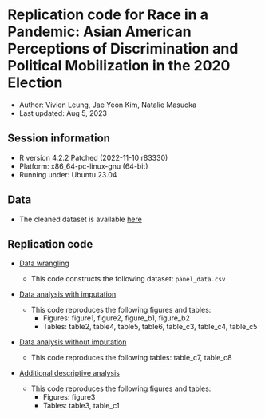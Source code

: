 # Replication code for Race in a Pandemic: Asian American Perceptions of Discrimination and Political Mobilization in the 2020 Election 

* Author: Vivien Leung, Jae Yeon Kim, Natalie Masuoka
* Last updated: Aug 5, 2023

## Session information 

* R version 4.2.2 Patched (2022-11-10 r83330)
* Platform: x86_64-pc-linux-gnu (64-bit)
* Running under: Ubuntu 23.04

## Data 

* The cleaned dataset is available [here](https://dataverse.harvard.edu/dataset.xhtml?persistentId=doi:10.7910/DVN/JEJQ4L)

## Replication code 

- [Data wrangling](https://github.com/jaeyk/asa_panel_data/blob/main/code/01_data_munging.Rmd)
    - This code constructs the following dataset: `panel_data.csv`

- [Data analysis with imputation](https://github.com/jaeyk/asa_panel_data/blob/main/code/02_desc_analysis_imputed.Rmd)
    - This code reproduces the following figures and tables:
        - Figures: figure1, figure2, figure_b1, figure_b2  
        - Tables: table2, table4, table5, table6, table_c3, table_c4, table_c5 

- [Data analysis without imputation](https://github.com/jaeyk/asa_panel_data/blob/main/code/02_desc_analysis_none.Rmd)
    - This code reproduces the following tables: table_c7, table_c8

- [Additional descriptive analysis](https://github.com/jaeyk/asa_panel_data/blob/main/code/02_desc_analysis_subgroup.Rmd)
    - This code reproduces the following figures and tables:
        - Figures: figure3
        - Tables: table3, table_c1